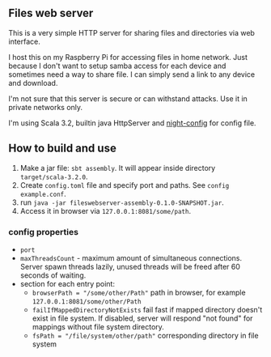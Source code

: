 ## Files web server

This is a very simple HTTP server for sharing files and directories via web interface.

I host this on my Raspberry Pi for accessing files in home network. 
Just because I don't want to setup samba access for each device and sometimes need a way to share file. I can simply send a link to any device and download.

I'm not sure that this server is secure or can withstand attacks. Use it in private networks only.

I'm using Scala 3.2, builtin java HttpServer and [night-config](https://github.com/TheElectronWill/night-config) for config file.

## How to build and use

1. Make a jar file: ```sbt assembly```. It will appear inside directory ```target/scala-3.2.0```.
2. Create ```config.toml``` file and specify port and paths. See ```config example.conf```.
3. run ```java -jar fileswebserver-assembly-0.1.0-SNAPSHOT.jar```.
4. Access it in browser via ```127.0.0.1:8081/some/path```.

### config properties

* ```port```
* ```maxThreadsCount``` - maximum amount of simultaneous connections. Server spawn threads lazily, unused threads will be freed after 60 seconds of waiting.
* section for each entry point:
  * ```browserPath = "/some/other/Path"``` path in browser, for example ```127.0.0.1:8081/some/other/Path```
  * ```failIfMappedDirectoryNotExists``` fail fast if mapped directory doesn't exist in file system. If disabled, server will respond "not found" for mappings without file system directory. 
  * ```fsPath = "/file/system/other/path"``` corresponding directory in file system


